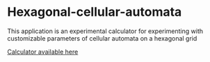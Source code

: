 # Hexagonal-cellular-automata
This application is an experimental calculator for experimenting with customizable parameters of cellular automata on a hexagonal grid

<a id='ssFeatures' href="http://4code.net/?lib&id=2">Calculator available here</a>


